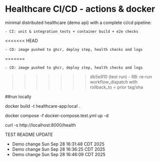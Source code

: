 # Healthcare CI/CD - actions & docker

minimal distributed healthcare (demo api) with a complete ci/cd pipeline:

    - CI: unit & integration tests + container build + e2e checks
<<<<<<< HEAD
    
    - CD: image pushed to ghcr, deploy step, health checks and logs
    
=======

    - CD: image pushed to ghcr, deploy step, health checks and logs

>>>>>>> db5e910 (test run)
    - RB: re-run workflow_dispatch with rollback_to = prior tag/sha

##run locally

docker build -t healthcare-app:local .

docker compose -f docker-compose.test.yml up -d

curl -s http://localhost:8000/health

TEST README UPDATE
- Demo change Sun Sep 28 16:31:48 CDT 2025
- Demo change Sun Sep 28 16:36:25 CDT 2025
- Demo change Sun Sep 28 16:46:09 CDT 2025
